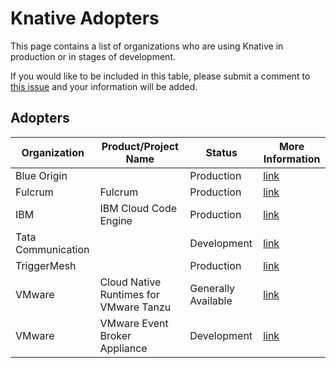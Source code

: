 # Knative Adopters

This page contains a list of organizations who are using Knative in production or in stages of development.

If you would like to be included in this table, please submit a comment to [this issue](https://github.com/knative/community/issues/688) and your information will be added.

## Adopters

| Organization       | Product/Project Name                    | Status              | More Information                                                     |
| ------------------ | --------------------------------------- | ------------------- | -------------------------------------------------------------------- |
| Blue Origin        |                                         | Production          | [link](https://www.blueorigin.com/)                                  |
| Fulcrum            | Fulcrum                                 | Production          | [link](https://www.fulcrumapp.com/)                                  |
| IBM                | IBM Cloud Code Engine                   | Production          | [link](https://cloud.ibm.com/codeengine)                             |
| Tata Communication |                                         | Development         | [link](https://www.tatacommunications.com/solutions/cloud/platforms) |
| TriggerMesh        |                                         | Production          | [link](https://triggermesh.com)                                      |
| VMware             | Cloud Native Runtimes for VMware Tanzu  | Generally Available | [link](https://network.tanzu.vmware.com/products/serverless)         |
| VMware             | VMware Event Broker Appliance           | Development         | [link](https://vmweventbroker.io/)                                   |
